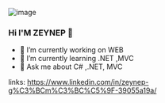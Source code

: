 
![image](https://github.com/ZeynepGumus0/ZeynepGumus0/assets/110032203/aebca2d6-8590-4ddd-84e2-5cda9b1e02e4)
### Hi I'M ZEYNEP 👋




- 🔭 I’m currently working on WEB
- 🌱 I’m currently learning .NET ,MVC 
- 💬 Ask me about C# ,.NET, MVC

links: 
https://www.linkedin.com/in/zeynep-g%C3%BCm%C3%BC%C5%9F-39055a19a/


